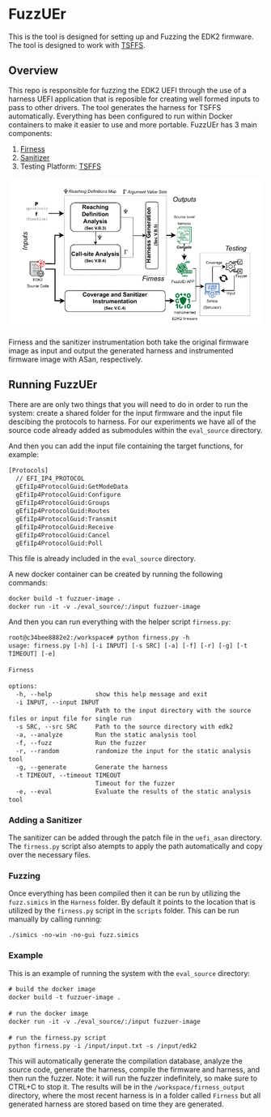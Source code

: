 # FuzzUEr

This is the tool is designed for setting up and Fuzzing the EDK2 firmware. The tool is designed to work with [TSFFS](https://github.com/intel/tsffs).

## Overview

This repo is responsible for fuzzing the EDK2 UEFI through the use of a harness UEFI application that is reposible for creating well formed inputs to pass to other drivers. The tool generates the harness for TSFFS automatically. Everything has been configured to run within Docker containers to make it easier to use and more portable. FuzzUEr has 3 main components:

1. [Firness](https://github.com/BreakingBoot/firness)
2. [Sanitizer](https://github.com/BreakingBoot/uefi_asan)
3. Testing Platform: [TSFFS](https://github.com/intel/tsffs)

![FuzzUEr Overview](./FuzzUEr_Overview.png)

Firness and the sanitizer instrumentation both take the original firmware image as input and output the generated harness and instrumented firmware image with ASan, respectively. 

## Running FuzzUEr

There are are only two things that you will need to do in order to run the system: create a shared folder for the input firmware and the input file descibing the protocols to harness. For our experiments we have all of the source code already added as submodules within the `eval_source` directory.

And then you can add the input file containing the target functions, for example:

```
[Protocols]
  // EFI_IP4_PROTOCOL
  gEfiIp4ProtocolGuid:GetModeData
  gEfiIp4ProtocolGuid:Configure
  gEfiIp4ProtocolGuid:Groups
  gEfiIp4ProtocolGuid:Routes
  gEfiIp4ProtocolGuid:Transmit
  gEfiIp4ProtocolGuid:Receive
  gEfiIp4ProtocolGuid:Cancel
  gEfiIp4ProtocolGuid:Poll
```
This file is already included in the `eval_source` directory.

A new docker container can be created by running the following commands:
```
docker build -t fuzzuer-image .
docker run -it -v ./eval_source/:/input fuzzuer-image
```

And then you can run everything with the helper script `firness.py`:

```
root@c34bee8882e2:/workspace# python firness.py -h
usage: firness.py [-h] [-i INPUT] [-s SRC] [-a] [-f] [-r] [-g] [-t TIMEOUT] [-e]

Firness

options:
  -h, --help            show this help message and exit
  -i INPUT, --input INPUT
                        Path to the input directory with the source files or input file for single run
  -s SRC, --src SRC     Path to the source directory with edk2
  -a, --analyze         Run the static analysis tool
  -f, --fuzz            Run the fuzzer
  -r, --random          randomize the input for the static analysis tool
  -g, --generate        Generate the harness
  -t TIMEOUT, --timeout TIMEOUT
                        Timeout for the fuzzer
  -e, --eval            Evaluate the results of the static analysis tool
```

### Adding a Sanitizer
The sanitizer can be added through the patch file in the `uefi_asan` directory. The `firness.py` script also atempts to apply the path automatically and copy over the necessary files.

### Fuzzing

Once everything has been compiled then it can be run by utilizing the `fuzz.simics` in the `Harness` folder. By default it points to the location that is utilized by the `firness.py` script in the `scripts` folder. This can be run manually by calling running:

```
./simics -no-win -no-gui fuzz.simics
```

### Example

This is an example of running the system with the `eval_source` directory:

```
# build the docker image
docker build -t fuzzuer-image .

# run the docker image
docker run -it -v ./eval_source/:/input fuzzuer-image

# run the firness.py script
python firness.py -i /input/input.txt -s /input/edk2
```

This will automatically generate the compilation database, analyze the source code, generate the harness, compile the firmware and harness, and then run the fuzzer. Note: it will run the fuzzer indefinitely, so make sure to CTRL+C to stop it. The results will be in the `/workspace/firness_output` directory, where the most recent harness is in a folder called `Firness` but all generated harness are stored based on time they are generated.